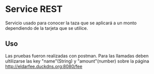 # Service REST 

Servicio usado para conocer la taza que se aplicará a un monto dependiendo de la tarjeta que se utilice.

## Uso

Las pruebas fueron realizadas con postman. Para las llamadas deben ultilizarse las key "name"(String) y "amount"(number) sobre la página http://eldarfee.duckdns.org:8080/fee 